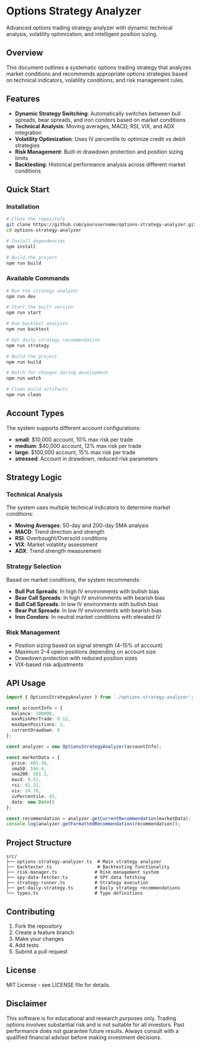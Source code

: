 # Options Strategy Analyzer

Advanced options trading strategy analyzer with dynamic technical analysis, volatility optimization, and intelligent position sizing.

## Overview

This document outlines a systematic options trading strategy that analyzes market conditions and recommends appropriate options strategies based on technical indicators, volatility conditions, and risk management rules.

## Features

- **Dynamic Strategy Switching**: Automatically switches between bull spreads, bear spreads, and iron condors based on market conditions
- **Technical Analysis**: Moving averages, MACD, RSI, VIX, and ADX integration
- **Volatility Optimization**: Uses IV percentile to optimize credit vs debit strategies
- **Risk Management**: Built-in drawdown protection and position sizing limits
- **Backtesting**: Historical performance analysis across different market conditions

## Quick Start

### Installation

```bash
# Clone the repository
git clone https://github.com/yourusername/options-strategy-analyzer.git
cd options-strategy-analyzer

# Install dependencies
npm install

# Build the project
npm run build
```

### Available Commands

```bash
# Run the strategy analyzer
npm run dev

# Start the built version
npm run start

# Run backtest analysis
npm run backtest

# Get daily strategy recommendation
npm run strategy

# Build the project
npm run build

# Watch for changes during development
npm run watch

# Clean build artifacts
npm run clean
```

## Account Types

The system supports different account configurations:

- **small**: $10,000 account, 10% max risk per trade
- **medium**: $40,000 account, 12% max risk per trade
- **large**: $100,000 account, 15% max risk per trade
- **stressed**: Account in drawdown, reduced risk parameters

## Strategy Logic

### Technical Analysis

The system uses multiple technical indicators to determine market conditions:

- **Moving Averages**: 50-day and 200-day SMA analysis
- **MACD**: Trend direction and strength
- **RSI**: Overbought/Oversold conditions
- **VIX**: Market volatility assessment
- **ADX**: Trend strength measurement

### Strategy Selection

Based on market conditions, the system recommends:

- **Bull Put Spreads**: In high IV environments with bullish bias
- **Bear Call Spreads**: In high IV environments with bearish bias
- **Bull Call Spreads**: In low IV environments with bullish bias
- **Bear Put Spreads**: In low IV environments with bearish bias
- **Iron Condors**: In neutral market conditions with elevated IV

### Risk Management

- Position sizing based on signal strength (4-15% of account)
- Maximum 2-4 open positions depending on account size
- Drawdown protection with reduced position sizes
- VIX-based risk adjustments

## API Usage

```typescript
import { OptionsStrategyAnalyzer } from './options-strategy-analyzer';

const accountInfo = {
  balance: 100000,
  maxRiskPerTrade: 0.12,
  maxOpenPositions: 3,
  currentDrawdown: 0
};

const analyzer = new OptionsStrategyAnalyzer(accountInfo);

const marketData = {
  price: 601.36,
  sma50: 556.4,
  sma200: 581.1,
  macd: 9.51,
  rsi: 61.31,
  vix: 24.70,
  ivPercentile: 45,
  date: new Date()
};

const recommendation = analyzer.getCurrentRecommendation(marketData);
console.log(analyzer.getFormattedRecommendation(recommendation));
```

## Project Structure

```
src/
├── options-strategy-analyzer.ts  # Main strategy analyzer
├── backtester.ts                 # Backtesting functionality
├── risk-manager.ts              # Risk management system
├── spy-data-fetcher.ts          # SPY data fetching
├── strategy-runner.ts           # Strategy execution
├── get-daily-strategy.ts        # Daily strategy recommendations
└── types.ts                     # Type definitions
```

## Contributing

1. Fork the repository
2. Create a feature branch
3. Make your changes
4. Add tests
5. Submit a pull request

## License

MIT License - see LICENSE file for details.

## Disclaimer

This software is for educational and research purposes only. Trading options involves substantial risk and is not suitable for all investors. Past performance does not guarantee future results. Always consult with a qualified financial advisor before making investment decisions.